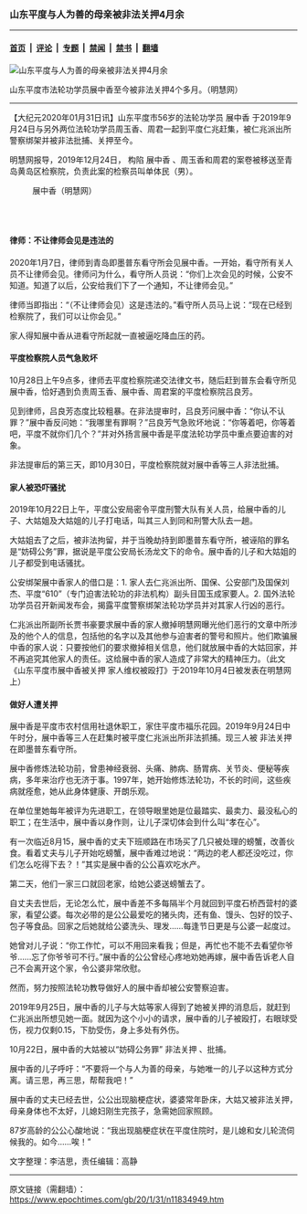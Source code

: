 ### 山东平度与人为善的母亲被非法关押4月余

---

#### [首页](../../../..?n11834949) &nbsp;|&nbsp; [评论](../../../../../epoch-comment?n11834949) &nbsp;|&nbsp; [专题](../../../../../epoch-special?n11834949) &nbsp;|&nbsp; [禁闻](../../../../../epoch-news?n11834949) &nbsp;|&nbsp; [禁书](../../../../../books?n11834949) &nbsp;|&nbsp; [翻墙](https://github.com/gfw-breaker/nogfw/blob/master/README.md?n11834949)


<div><img alt="山东平度与人为善的母亲被非法关押4月余" class="attachment-djy_600_400 size-djy_600_400 wp-post-image" src="https://i.epochtimes.com/assets/uploads/2020/01/2019-10-5-mh-zhanzhongxiang-1-600x400.jpg"/>
<div class="caption">
 <p>
  山东平度市法轮功学员展中香至今被非法关押4个多月。（明慧网）
 </p>
</div></div><hr/><div class="post_content" id="artbody" itemprop="articleBody">
 <!-- article content begin -->
 <p>
  【大纪元2020年01月31日讯】山东平度市56岁的法轮功学员
  <ok href="https://www.epochtimes.com/gb/tag/%E5%B1%95%E4%B8%AD%E9%A6%99.html">
   展中香
  </ok>
  于2019年9月24日与另外两位法轮功学员周玉香、周君一起到平度仁兆赶集，被仁兆派出所警察绑架并被非法批捕、关押至今。
 </p>
 <p>
  明慧网报导，2019年12月24日，
  <ok href="https://www.epochtimes.com/gb/tag/%E6%9E%84%E9%99%B7.html">
   构陷
  </ok>
  <ok href="https://www.epochtimes.com/gb/tag/%E5%B1%95%E4%B8%AD%E9%A6%99.html">
   展中香
  </ok>
  、周玉香和周君的案卷被移送至青岛黄岛区检察院，负责此案的检察员叫单体民（男）。
 </p>
 <figure aria-describedby="caption-attachment-11835169" class="wp-caption aligncenter" id="attachment_11835169" style="width: 350px">
  <ok href="https://i.epochtimes.com/assets/uploads/2020/01/2019-10-5-mh-zhanzhongxiang-ss.jpg" target="_blank">
   <img alt="" class="wp-image-11835169 size-full" src="https://i.epochtimes.com/assets/uploads/2020/01/2019-10-5-mh-zhanzhongxiang-ss.jpg"/>
  </ok>
  <br/><figcaption class="wp-caption-text" id="caption-attachment-11835169">
   展中香（明慧网）
  </figcaption><br/>
 </figure><br/>
 <h4>
  <b>
   律师：不让律师会见是违法的
  </b>
 </h4>
 <p>
  2020年1月7日，律师到青岛即墨普东看守所会见展中香。一开始，看守所有关人员不让律师会见。律师问为什么，看守所人员说：“你们上次会见的时候，公安不知道。知道了以后，公安给我们下了一个通知，不让律师会见。”
 </p>
 <p>
  律师当即指出：“（不让律师会见）这是违法的。”看守所人员马上说：“现在已经到检察院了，我们可以让你会见。”
 </p>
 <p>
  家人得知展中香从进看守所起就一直被逼吃降血压的药。
 </p>
 <h4>
  <b>
   平度检察院人员气急败坏
  </b>
 </h4>
 <p>
  10月28日上午9点多，律师去平度检察院递交法律文书，随后赶到普东会看守所见展中香，恰好遇到负责周玉香、展中香、周君案的平度检察院吕良芳。
 </p>
 <p>
  见到律师，吕良芳态度比较粗暴。在非法提审时，吕良芳问展中香：“你认不认罪？”展中香反问她：“我哪里有罪啊？”吕良芳气急败坏地说：“你等着吧，你等着吧，平度不就你们几个？”并对外扬言展中香是平度法轮功学员中重点要迫害的对象。
 </p>
 <p>
  非法提审后的第三天，即10月30日，平度检察院就对展中香等三人非法批捕。
 </p>
 <h4>
  <b>
   家人被恐吓骚扰
  </b>
 </h4>
 <p>
  2019年10月22日上午，平度公安局密令平度刑警大队有关人员，给展中香的儿子、大姑姐及大姑姐的儿子打电话，叫其三人到同和刑警大队去一趟。
 </p>
 <p>
  大姑姐去了之后，被非法拘留，并于当晚劫持到即墨普东看守所，被诬陷的罪名是“妨碍公务”罪，据说是平度公安局长汤龙文下的命令。展中香的儿子和大姑姐的儿子都受到电话骚扰。
 </p>
 <p>
  公安绑架展中香家人的借口是：1. 家人去仁兆派出所、国保、公安部门及国保刘杰、平度“610”（专门迫害法轮功的非法机构）副头目国玉成家要人。2. 国外法轮功学员召开新闻发布会，揭露平度警察绑架法轮功学员并对其家人行凶的恶行。
 </p>
 <p>
  仁兆派出所副所长贾书豪要求展中香的家人撤掉明慧网曝光他们恶行的文章中所涉及的他个人的信息，包括他的名字以及其他参与迫害者的警号和照片。他们欺骗展中香的家人说：只要按他们的要求撤掉相关信息，他们就放展中香的大姑回家，并不再追究其他家人的责任。这给展中香的家人造成了非常大的精神压力。（此文《山东平度市展中香被关押 家人维权被殴打》于2019年10月4日被发表在明慧网上）
 </p>
 <h4>
  做好人遭关押
 </h4>
 <p>
  展中香是平度市农村信用社退休职工，家住平度市福乐花园。2019年9月24日中午时分，展中香等三人在赶集时被平度仁兆派出所非法抓捕。现三人被
  <ok href="https://www.epochtimes.com/gb/tag/%E9%9D%9E%E6%B3%95%E5%85%B3%E6%8A%BC.html">
   非法关押
  </ok>
  在即墨普东看守所。
 </p>
 <p>
  展中香修炼法轮功前，曾患神经衰弱、头痛、肺病、肠胃病、关节炎、便秘等疾病，多年来治疗也无济于事。1997年，她开始修炼法轮功，不长的时间，这些疾病就痊愈，她从此身体健康、开朗乐观。
 </p>
 <p>
  在单位里她每年被评为先进职工，在领导眼里她是位最踏实、最卖力、最没私心的职工；在生活中，展中香以身作则，让儿子深切体会到什么叫“孝在心”。
 </p>
 <p>
  有一次临近8月15，展中香的丈夫下班顺路在市场买了几只被处理的螃蟹，改善伙食。看着丈夫与儿子开始吃螃蟹，展中香难过地说：“两边的老人都还没吃过，你们怎么吃得下去？！”其实是展中香的公公喜欢吃水产。
 </p>
 <p>
  第二天，他们一家三口就回老家，给她公婆送螃蟹去了。
 </p>
 <p>
  自丈夫去世后，无论怎么忙，展中香差不多每隔半个月就回到平度石桥西营村的婆家，看望公婆。每次必带的是公公最爱吃的猪头肉，还有鱼、馒头、包好的饺子、包子等食品。回家之后她就给公婆洗头、理发……每逢节日更是与公婆一起度过。
 </p>
 <p>
  她曾对儿子说：“你工作忙，可以不用回来看我；但是，再忙也不能不去看望你爷爷……忘了你爷爷可不行。”展中香的公公曾经心疼地劝她再嫁，展中香告诉老人自己不会离开这个家，令公婆非常欣慰。
 </p>
 <p>
  然而，努力按照法轮功教导做好人的展中香却被公安警察迫害。
 </p>
 <p>
  2019年9月25日，展中香的儿子与大姑等家人得到了她被关押的消息后，就赶到仁兆派出所想见她一面。就因为这个小小的请求，展中香的儿子被殴打，右眼球受伤，视力仅剩0.15，下肋受伤，身上多处有外伤。
 </p>
 <p>
  10月22日，展中香的大姑被以“妨碍公务罪”
  <ok href="https://www.epochtimes.com/gb/tag/%E9%9D%9E%E6%B3%95%E5%85%B3%E6%8A%BC.html">
   非法关押
  </ok>
  、批捕。
 </p>
 <p>
  展中香的儿子呼吁：“不要将一个与人为善的母亲，与她唯一的儿子以这种方式分离。请三思，再三思，帮帮我吧！”
 </p>
 <p>
  展中香的丈夫已经去世，公公出现脑梗症状，婆婆常年卧床，大姑又被非法关押，母亲身体也不太好，儿媳妇刚生完孩子，急需她回家照顾。
 </p>
 <p>
  87岁高龄的公公心酸地说：“我出现脑梗症状在平度住院时，是儿媳和女儿轮流伺候我的。如今……唉！”
 </p>
 <p>
  文字整理：李洁思，责任编辑：高静
 </p>
 <!-- article content end -->
 <div id="below_article_ad">
 </div>
</div>


---

原文链接（需翻墙）：https://www.epochtimes.com/gb/20/1/31/n11834949.htm